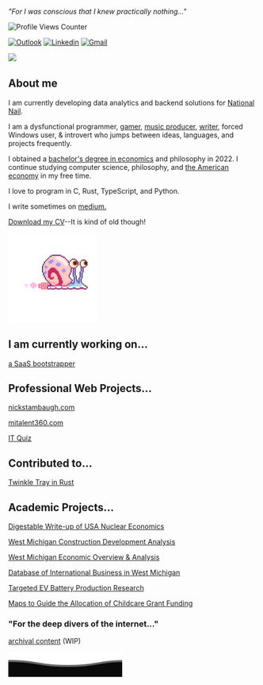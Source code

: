 <I>"For I was conscious that I knew practically nothing..."</I>

<img src="https://komarev.com/ghpvc/?username=NicholasStambaugh&color=grey" alt="Profile Views Counter"><br>

[![Outlook](https://img.shields.io/badge/-Medium-100?style=flat&logo=Medium&logoColor=white)](https://medium.com/@nick-stambaugh)
[![Linkedin](https://img.shields.io/badge/-LinkedIn-blue?style=flat&logo=Linkedin&logoColor=white)](https://www.linkedin.com/in/nick-s-694241139/)
[![Gmail](https://img.shields.io/badge/-Gmail-c14438?style=flat&logo=Gmail&logoColor=white)](mailto:nastambaugh@gmail.com)

![](https://github-readme-stats.vercel.app/api/top-langs/?username=NickStambaugh&layout=compact&theme=tokyonight&langs_count=14&hide_progress=false&hide=css)

## About me
I am currently developing data analytics and backend solutions for [National Nail](https://www.nationalnail.com/).

I am a dysfunctional programmer, [gamer](https://steamcommunity.com/id/NickStamb/), <a href="https://soundcloud.com/nella007">music producer</a>, <a href="https://medium.com/@nick-stambaugh">writer</a>, forced Windows user, & introvert who jumps between ideas, languages, and projects frequently.

I obtained a [bachelor's degree in economics](https://www.gvsu.edu/economics/) and philosophy in 2022. I continue studying computer science, philosophy, and <a href="https://en.wikipedia.org/wiki/Economy_of_the_United_States">the American economy</a> in my free time.

I love to program in C, Rust, TypeScript, and Python.

I write sometimes on <a href="https://medium.com/@nick-stambaugh">medium.</a>

[Download my CV](https://nickstambaugh.com/assets/resume.pdf)--It is kind of old though!

![](https://github.com/nickstambaugh/nickstambaugh/blob/main/gary.gif)

## I am currently working on... 
[a SaaS bootstrapper](https://github.com/nickstambaugh/my-nextjs-app)

## Professional Web Projects...
<a href="https://www.nickstambaugh.com/">nickstambaugh.com</a>

<a href="https://www.mitalent360.com/">mitalent360.com</a>

[IT Quiz](https://react-it-quiz.vercel.app/)

## Contributed to...
[Twinkle Tray in Rust](https://github.com/sidit77/rusty-twinkle-tray)

## Academic Projects...
[Digestable Write-up of USA Nuclear Economics](https://medium.com/@nick-stambaugh/solving-climate-change-one-step-at-a-time-the-nuclear-solution-74259a669f06)

[West Michigan Construction Development Analysis](https://rightplace.nyc3.cdn.digitaloceanspaces.com/production/uploads/downloads/public-resources/RPI-Development-Report-2023-FINAL-Web.pdf)

[West Michigan Economic Overview & Analysis](https://rightplace.nyc3.cdn.digitaloceanspaces.com/production/uploads/downloads/public-resources/State-of-the-Region-2022_FINAL.pdf)

[Database of International Business in West Michigan](https://rightplace.nyc3.cdn.digitaloceanspaces.com/production/uploads/downloads/public-resources/International-Companies-List-2023.pdf)

[Targeted EV Battery Production Research](https://public.tableau.com/app/profile/nick4514/viz/TargetedBatteryResearch/Story1)

[Maps to Guide the Allocation of Childcare Grant Funding](https://public.tableau.com/app/profile/nick4514/viz/TargetedChildcareGrantMapping/Story1)

### "For the deep divers of the internet..."
<a href="https://www.nickstambaugh.com/archives.html">archival content</a> (WIP)

![](https://github.com/nickstambaugh/nickstambaugh/blob/main/footer.svg)
